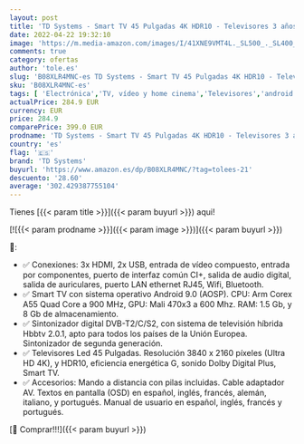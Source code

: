 ```yaml
---
layout: post
title: 'TD Systems - Smart TV 45 Pulgadas 4K HDR10 - Televisores 3 años de garantía  Android  3X HDMI  2X USB - K45DLJ12US'
date: 2022-04-22 19:32:10
image: 'https://m.media-amazon.com/images/I/41XNE9VMT4L._SL500_._SL400_.jpg'
comments: true
category: ofertas
author: 'tole.es'
slug: 'B08XLR4MNC-es TD Systems - Smart TV 45 Pulgadas 4K HDR10 - Televisores 3...'
sku: 'B08XLR4MNC-es'
tags: [ 'Electrónica','TV, vídeo y home cinema','Televisores','android','td systems','🇪🇸', ]
actualPrice: 284.9 EUR
currency: EUR
price: 284.9
comparePrice: 399.0 EUR
prodname: 'TD Systems - Smart TV 45 Pulgadas 4K HDR10 - Televisores 3 años de garantía  Android  3X HDMI  2X USB - K45DLJ12US'
country: 'es'
flag: '🇪🇸'
brand: 'TD Systems'
buyurl: 'https://www.amazon.es/dp/B08XLR4MNC/?tag=tolees-21'
descuento: '28.60'
average: '302.429387755104'
---
```


Tienes [{{< param title >}}]({{< param buyurl >}}) aqui!

[![{{< param prodname >}}]({{< param image >}})]({{< param buyurl >}})

🔎:

- ✅ Conexiones: 3x HDMI, 2x USB, entrada de vídeo compuesto, entrada por componentes, puerto de interfaz común CI+, salida de audio digital, salida de auriculares, puerto LAN ethernet RJ45, Wifi, Bluetooth.
- ✅ Smart TV con sistema operativo Android 9.0 (AOSP). CPU: Arm Corex A55 Quad Core a 900 MHz, GPU: Mali 470x3 a 600 Mhz. RAM: 1.5 Gb, y 8 Gb de almacenamiento.
- ✅ Sintonizador digital DVB-T2/C/S2, con sistema de televisión híbrida Hbbtv 2.0.1, apto para todos los países de la Unión Europea. Sintonizador de segunda generación.
- ✅ Televisores Led 45 Pulgadas. Resolución 3840 x 2160 píxeles (Ultra HD 4K), y HDR10, eficiencia energética G, sonido Dolby Digital Plus, Smart TV.
- ✅ Accesorios: Mando a distancia con pilas incluidas. Cable adaptador AV. Textos en pantalla (OSD) en español, inglés, francés, alemán, italiano, y portugués. Manual de usuario en español, inglés, francés y portugués.

[🛒 Comprar!!!]({{< param buyurl >}})
